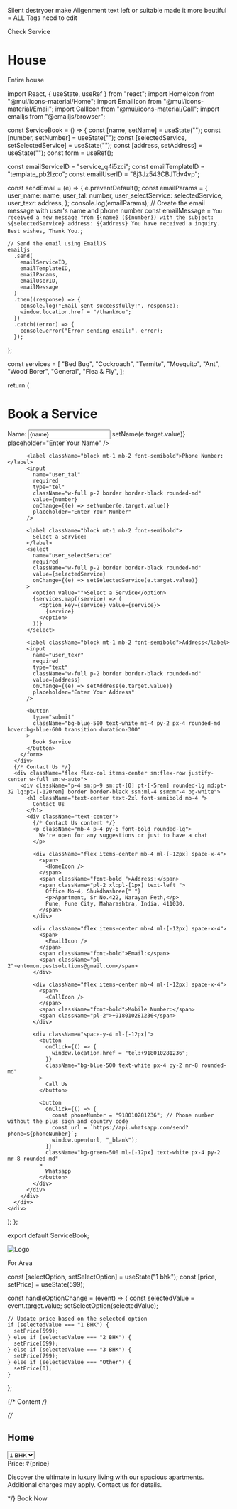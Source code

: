Silent destryoer make Aligenment text left or suitable made it more beutiful = ALL Tags need to edit

 <Link
            to="/"
            type="button"
            className="bg-indigo-600 text-white text-sm leading-6 font-medium py-2 px-3 rounded-lg"
          >
            Check Service
          </Link>

<div className="relative p-3 col-start-1 row-start-1 flex flex-col-reverse rounded-lg bg-gradient-to-t from-black/75 via-black/0 sm:bg-none sm:row-start-2 sm:p-0 lg:row-start-1">
          <h1 className="mt-1 text-lg font-semibold text-white sm:text-slate-900 md:text-2xl dark:sm:text-white">
            House
          </h1>
          <p className="text-sm leading-4 font-medium text-white sm:text-slate-500 dark:sm:text-slate-400">
            Entire house
          </p>
        </div>

import React, { useState, useRef } from "react";
import HomeIcon from "@mui/icons-material/Home";
import EmailIcon from "@mui/icons-material/Email";
import CallIcon from "@mui/icons-material/Call";
import emailjs from "@emailjs/browser";

const ServiceBook = () => {
const [name, setName] = useState("");
const [number, setNumber] = useState("");
const [selectedService, setSelectedService] = useState("");
const [address, setAddress] = useState("");
const form = useRef();

const emailServiceID = "service_q4i5zci";
const emailTemplateID = "template_pb2lzco";
const emailUserID = "8j3Jz543CBJTdv4vp";

const sendEmail = (e) => {
e.preventDefault();
const emailParams = {
user_name: name,
user_tal: number,
user_selectService: selectedService,
user_texr: address,
};
console.log(emailParams);
// Create the email message with user's name and phone number
const emailMessage = `You received a new message from ${name} (${number}) with the subject: ${selectedService} address: ${address} You have received a inquiry. Best wishes, Thank You.`;

    // Send the email using EmailJS
    emailjs
      .send(
        emailServiceID,
        emailTemplateID,
        emailParams,
        emailUserID,
        emailMessage
      )
      .then((response) => {
        console.log("Email sent successfully!", response);
        window.location.href = "/thankYou";
      })
      .catch((error) => {
        console.error("Error sending email:", error);
      });

};

const services = [
"Bed Bug",
"Cockroach",
"Termite",
"Mosquito",
"Ant",
"Wood Borer",
"General",
"Flea & Fly",
];

return (
<div className="flex xsm:mt-[-10rem] xsm:ml-2 xsm:mr-2 xl:mt-[-30rem] md:mt-[-15rem] flex-col lg:mt-[-19rem] sm:mt-[-7rem]  ssm:ml-4 ssm:mr-4 ssm:mt-[-10rem] sm:flex-row items-center justify-center">
<div className="p-4 gap-10 sm:p-9 rounded-md sm:rounded-md bg-gradient-to-br border border-black w-full sm:w-96 mb-4 sm:mb-0">
<h1 className="text-2xl font-semibold p-2">Book a Service</h1>
<form ref={form} onSubmit={sendEmail}>
<label className="block mb-2 font-semibold">Name:</label>
<input
name="user_name"
required
type="text"
className="w-full p-2 border border-black rounded-md"
value={name}
onChange={(e) => setName(e.target.value)}
placeholder="Enter Your Name"
/>

          <label className="block mt-1 mb-2 font-semibold">Phone Number:</label>
          <input
            name="user_tal"
            required
            type="tel"
            className="w-full p-2 border border-black rounded-md"
            value={number}
            onChange={(e) => setNumber(e.target.value)}
            placeholder="Enter Your Number"
          />

          <label className="block mt-1 mb-2 font-semibold">
            Select a Service:
          </label>
          <select
            name="user_selectService"
            required
            className="w-full p-2 border border-black rounded-md"
            value={selectedService}
            onChange={(e) => setSelectedService(e.target.value)}
          >
            <option value="">Select a Service</option>
            {services.map((service) => (
              <option key={service} value={service}>
                {service}
              </option>
            ))}
          </select>

          <label className="block mt-1 mb-2 font-semibold">Address</label>
          <input
            name="user_texr"
            required
            type="text"
            className="w-full p-2 border border-black rounded-md"
            value={address}
            onChange={(e) => setAddress(e.target.value)}
            placeholder="Enter Your Address"
          />

          <button
            type="submit"
            className="bg-blue-500 text-white mt-4 py-2 px-4 rounded-md hover:bg-blue-600 transition duration-300"
          >
            Book Service
          </button>
        </form>
      </div>
      {/* Contact Us */}
      <div className="flex flex-col items-center sm:flex-row justify-center w-full sm:w-auto">
        <div className="p-4 sm:p-9 sm:pt-[0] pt-[-5rem] rounded-lg md:pt-32 lg:pt-[-120rem] border border-black ssm:ml-4 ssm:mr-4 bg-white">
          <h1 className="text-center text-2xl font-semibold mb-4 ">
            Contact Us
          </h1>
          <div className="text-center">
            {/* Contact Us content */}
            <p className="mb-4 p-4 py-6 font-bold rounded-lg">
              We're open for any suggestions or just to have a chat
            </p>

            <div className="flex items-center mb-4 ml-[-12px] space-x-4">
              <span>
                <HomeIcon />
              </span>
              <span className="font-bold ">Address:</span>
              <span className="pl-2 xl:pl-[1px] text-left ">
                Office No-4, Shukdhashree{" "}
                <p>Apartment, Sr No.422, Narayan Peth,</p>
                Pune, Pune City, Maharashtra, India, 411030.
              </span>
            </div>

            <div className="flex items-center mb-4 ml-[-12px] space-x-4">
              <span>
                <EmailIcon />
              </span>
              <span className="font-bold">Email:</span>
              <span className="pl-2">entomon.pestsolutions@gmail.com</span>
            </div>

            <div className="flex items-center mb-4 ml-[-12px] space-x-4">
              <span>
                <CallIcon />
              </span>
              <span className="font-bold">Mobile Number:</span>
              <span className="pl-2">+918010281236</span>
            </div>

            <div className="space-y-4 ml-[-12px]">
              <button
                onClick={() => {
                  window.location.href = "tel:+918010281236";
                }}
                className="bg-blue-500 text-white px-4 py-2 mr-8 rounded-md"
              >
                Call Us
              </button>

              <button
                onClick={() => {
                  const phoneNumber = "918010281236"; // Phone number without the plus sign and country code
                  const url = `https://api.whatsapp.com/send?phone=${phoneNumber}`;
                  window.open(url, "_blank");
                }}
                className="bg-green-500 ml-[-12px] text-white px-4 py-2 mr-8 rounded-md"
              >
                Whatsapp
              </button>
            </div>
          </div>
        </div>
      </div>
    </div>

);
};

export default ServiceBook;











<!-- This is for header photo -->

<div className="container mx-auto flex items-center justify-between text-blue-gray-900">
        <Typography
          as="a"
          href="/"
          className="mr-4 cursor-pointer py-1.5 font-medium"
        >
          <img
            className="mx-auto flex h-min w-[7rem] xsm:-ml-8 -ml-4 max-w-screen-xl"
            src={Logo}
            alt="Logo"
          />
        </Typography>




For Area

  const [selectOption, setSelectOption] = useState("1 bhk");
  const [price, setPrice] = useState(599);

  const handleOptionChange = (event) => {
    const selectedValue = event.target.value;
    setSelectOption(selectedValue);

    // Update price based on the selected option
    if (selectedValue === "1 BHK") {
      setPrice(599);
    } else if (selectedValue === "2 BHK") {
      setPrice(699);
    } else if (selectedValue === "3 BHK") {
      setPrice(799);
    } else if (selectedValue === "Other") {
      setPrice(0);
    }
  };



   {/* Content */}
          <div className="lg:w-1/2 p-8 lg:p-12 text-center lg:text-center">
            {/* <h2 className="text-4xl text-indigo-600 font-semibold mb-4">
              Home
            </h2>
            <select
              value={selectOption}
              onChange={handleOptionChange}
              className="w-full py-3 px-4 border rounded-lg mb-6 focus:outline-none focus:ring-2 focus:ring-indigo-400 text-gray-800"
            >
              <option>1 BHK</option>
              <option>2 BHK</option>
              <option>3 BHK</option>
              <option>Other</option>
            </select>
            <div className="text-xl lg:text-2xl text-indigo-600 mb-6">
              Price: ₹{price}
            </div>
            <p className="text-gray-700 mb-6">
              Discover the ultimate in luxury living with our spacious
              apartments. Additional charges may apply. Contact us for details.
            </p> */}
            <Link
              to="/contact"
              onClick={scrollToTop}
              className="bg-indigo-600 hover:bg-indigo-700 text-white text-lg py-3 px-8 rounded-xl focus:outline-none focus:ring focus:ring-indigo-300 transition duration-300"
            >
              Book Now
            </Link>
          </div>